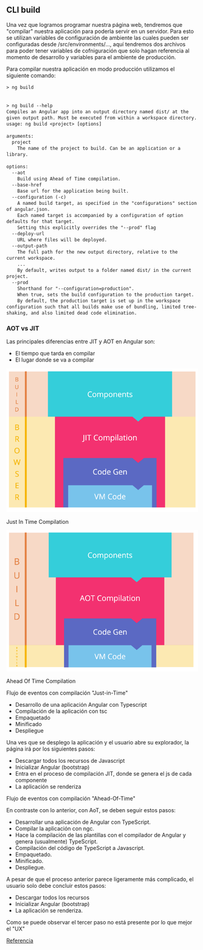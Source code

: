 ## CLI build

Una vez que logramos programar nuestra página web, tendremos que "compilar" nuestra aplicación para poderla servir en un servidor. Para esto se utilizan variables de configuración de ambiente las cuales pueden ser configuradas desde /src/environments/..., aquí tendremos dos archivos para poder tener variables de cofniguración que solo hagan referencia al momento de desarrollo y variables para el ambiente de producción.

Para compilar nuestra aplicación en modo producción utilizamos el siguiente comando:

```
> ng build


> ng build --help
Compiles an Angular app into an output directory named dist/ at the given output path. Must be executed from within a workspace directory.
usage: ng build <project> [options]

arguments:
  project
    The name of the project to build. Can be an application or a library.

options:
  --aot
    Build using Ahead of Time compilation.
  --base-href
    Base url for the application being built.
  --configuration (-c)
    A named build target, as specified in the "configurations" section of angular.json.
    Each named target is accompanied by a configuration of option defaults for that target.
    Setting this explicitly overrides the "--prod" flag
  --deploy-url
    URL where files will be deployed.
  --output-path
    The full path for the new output directory, relative to the current workspace.
    ...
    By default, writes output to a folder named dist/ in the current project.
  --prod
    Shorthand for "--configuration=production".
    When true, sets the build configuration to the production target.
    By default, the production target is set up in the workspace configuration such that all builds make use of bundling, limited tree-shaking, and also limited dead code elimination.
```

### AOT vs JIT

Las principales diferencias entre JIT y AOT en Angular son:
* El tiempo que tarda en compilar
* El lugar donde se va a compilar

![JIT](./imgs/jit-com.png)

Just In Time Compilation

![JIT](./imgs/aot-comp.png)

Ahead Of Time Compilation

Flujo de eventos con compilación "Just-in-Time"

* Desarrollo de una aplicación Angular con Typescript
* Compilación de la aplicación con tsc
* Empaquetado
* Minificado
* Despliegue

Una ves que se desplego la aplicación y el usuario abre su explorador, la página irá por los siguientes pasos:

* Descargar todos los recursos de Javascript
* Inicializar Angular (bootstrap)
* Entra en el proceso de compilación JIT,  donde se genera el js de cada componente
* La aplicación se renderiza


Flujo de eventos con compilación "Ahead-Of-Time"

En contraste con lo anterior, con AoT, se deben seguir estos pasos:

* Desarrollar una aplicación de Angular con TypeScript.
* Compilar la aplicación con ngc.
* Hace la compilación de las plantillas con el compilador de Angular y genera (usualmente) TypeScript.
* Compilación del código de TypeScript a Javascript.
* Empaquetado.
* Minificado.
* Despliegue.

A pesar de que el proceso anterior parece ligeramente más complicado, el usuario solo debe concluir estos pasos:

* Descargar todos los recursos
* Inicializar Angular (bootstrap)
* La aplicación se renderiza.

Como se puede observar el tercer paso no está presente por lo que mejor el "UX"


[Referencia](https://medium.com/@jitubutwal144/basic-overview-of-just-in-time-jit-vs-ahead-of-time-aot-compilation-in-angular-applications-d24f04d8f7ca)
